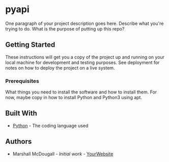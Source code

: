  # pyapi
 
 One paragraph of your project description goes here. Describe what you're trying to do.
 What is the purpose of putting up this repo?
 
 ## Getting Started
 
 These instructions will get you a copy of the project up and running on your local machine
 for development and testing purposes. See deployment for notes on how to deploy the project
 on a live system.
 
 ### Prerequisites
 
 What things you need to install the software and how to install them. For now, maybe copy in
 how to install Python and Python3 using apt.
         
 ## Built With
 
 * [Python](https://www.python.org/) - The coding language used
         
 ## Authors
 
 * Marshall McDougall - *Initial work* - [YourWebsite](https://example.com/)
